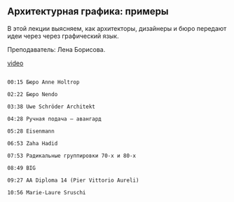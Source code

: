 ## Архитектурная графика: примеры

В этой лекции выясняем, как архитекторы, дизайнеры и бюро передают идеи через через графический язык.

Преподаватель: Лена Борисова.

[video](https://player.softculture.cc/embed/PRT/PRT_41.9.11_L7-2_Arch_Graphics._Individual_Graphic_Languages)

``` chapters

00:15 Бюро Anne Holtrop

02:22 Бюро Nendo

03:38 Uwe Schröder Architekt

04:28 Ручная подача — авангард

05:28 Eisenmann

06:53 Zaha Hadid

07:53 Радикальные группировки 70-х и 80-х

08:49 BIG

09:27 AA Diploma 14 (Pier Vittorio Aureli)

10:56 Marie-Laure Sruschi

```